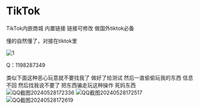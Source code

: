 # TikTok
TikTok内嵌商城 内置链接 链接可修改 做国外tiktok必备 

懂的自然懂了，对接在tiktok里

![1](https://github.com/1198287349/TikTok/assets/38068634/d06da017-8c85-489b-b5dc-dcef884a9843)


Q：1198287349

类似下面这种恶心玩意就不要找我了 做好了给测试 然后一直偷偷玩我的东西 信息不回 然后找我说不要了 把东西骗走玩这种操作 死妈东西
![QQ截图20240528172336](https://github.com/1198287349/TikTok/assets/38068634/4a565f12-4922-4864-b85c-14582a58b752)
![QQ截图20240528172517](https://github.com/1198287349/TikTok/assets/38068634/3eced862-c578-4a58-905e-1d55895699d3)
![QQ截图20240528172619](https://github.com/1198287349/TikTok/assets/38068634/22c55195-ed8e-4269-b638-509ebb0c23e5)
